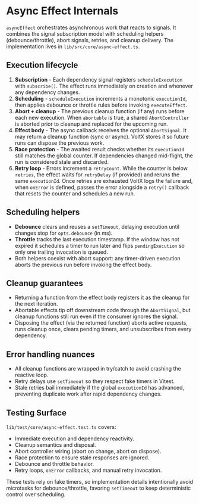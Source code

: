 # Async Effect Internals

`asyncEffect` orchestrates asynchronous work that reacts to signals.
It combines the signal subscription model with scheduling helpers (debounce/throttle), abort signals, retries, and cleanup delivery.
The implementation lives in `lib/src/core/async-effect.ts`.

## Execution lifecycle

1. **Subscription** - Each dependency signal registers `scheduleExecution` with `subscribe()`.
    The effect runs immediately on creation and whenever any dependency changes.
2. **Scheduling** - `scheduleExecution` increments a monotonic `executionId`, then applies debounce or throttle rules before invoking `executeEffect`.
3. **Abort + cleanup** - The previous cleanup function (if any) runs before each new execution.
    When `abortable` is true, a shared `AbortController` is aborted prior to cleanup and replaced for the upcoming run.
4. **Effect body** - The async callback receives the optional `AbortSignal`.
    It may return a cleanup function (sync or async).
    VoltX stores it so future runs can dispose the previous work.
5. **Race protection** - The awaited result checks whether its `executionId` still matches the global counter.
    If dependencies changed mid-flight, the run is considered stale and discarded.
6. **Retry loop** - Errors increment a `retryCount`.
    While the counter is below `retries`, the effect waits for `retryDelay` (if provided) and reruns the same `executionId`.
    Once retries are exhausted VoltX logs the failure and, when `onError` is defined, passes the error alongside a `retry()` callback that resets the counter and schedules a new run.

## Scheduling helpers

- **Debounce** clears and reuses a `setTimeout`, delaying execution until changes stop for `opts.debounce` (in ms).
- **Throttle** tracks the last execution timestamp.
    If the window has not expired it schedules a timer to run later and flips `pendingExecution` so only one trailing invocation is queued.
- Both helpers coexist with abort support: any timer-driven execution aborts the previous run before invoking the effect body.

## Cleanup guarantees

- Returning a function from the effect body registers it as the cleanup for the next iteration.
- Abortable effects tip off downstream code through the `AbortSignal`, but cleanup functions still run even if the consumer ignores the signal.
- Disposing the effect (via the returned function) aborts active requests, runs cleanup once, clears pending timers, and unsubscribes from every dependency.

## Error handling nuances

- All cleanup functions are wrapped in try/catch to avoid crashing the reactive loop.
- Retry delays use `setTimeout` so they respect fake timers in Vitest.
- Stale retries bail immediately if the global `executionId` has advanced, preventing duplicate work after rapid dependency changes.

## Testing Surface

`lib/test/core/async-effect.test.ts` covers:

- Immediate execution and dependency reactivity.
- Cleanup semantics and disposal.
- Abort controller wiring (abort on change, abort on dispose).
- Race protection to ensure stale responses are ignored.
- Debounce and throttle behavior.
- Retry loops, `onError` callbacks, and manual retry invocation.

These tests rely on fake timers, so implementation details intentionally avoid microtasks for debounce/throttle, favoring `setTimeout` to keep deterministic control over scheduling.
